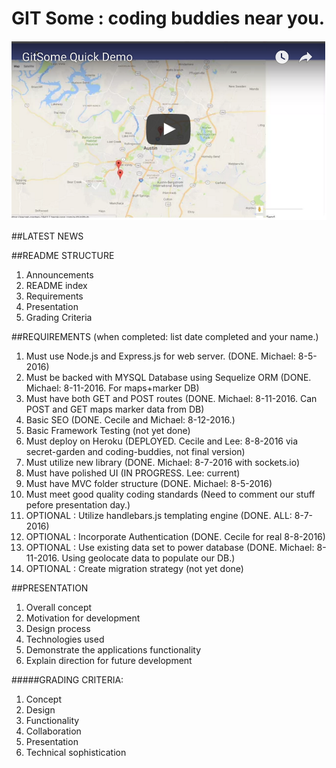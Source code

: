 
# GIT Some : coding buddies near you.

[![Git Some Video Demo](gitsome-demo.png)](https://www.youtube.com/watch?v=HkDS6Bdky6s)

##LATEST NEWS


##README STRUCTURE
1. Announcements
2. README index
3. Requirements
5. Presentation
6. Grading Criteria


##REQUIREMENTS (when completed: list date completed and your name.)
1. Must use Node.js and Express.js for web server. (DONE. Michael: 8-5-2016)
2. Must be backed with MYSQL Database using Sequelize ORM (DONE. Michael: 8-11-2016. For maps+marker DB)
3. Must have both GET and POST routes (DONE. Michael: 8-11-2016. Can POST and GET maps marker data from DB)
4. Basic SEO (DONE. Cecile and Michael: 8-12-2016.)
5. Basic Framework Testing (not yet done)
6. Must deploy on Heroku (DEPLOYED. Cecile and Lee: 8-8-2016 via secret-garden and coding-buddies, not final version)
7. Must utilize new library (DONE. Michael: 8-7-2016 with sockets.io)
8. Must have polished UI (IN PROGRESS. Lee: current)
9. Must have MVC folder structure (DONE. Michael: 8-5-2016)
10. Must meet good quality coding standards (Need to comment our stuff pefore presentation day.)
11. OPTIONAL : Utilize handlebars.js templating engine (DONE. ALL: 8-7-2016)
12. OPTIONAL : Incorporate Authentication (DONE. Cecile for real 8-8-2016)
13. OPTIONAL : Use existing data set to power database (DONE. Michael: 8-11-2016. Using geolocate data to populate our DB.) 
14. OPTIONAL :  Create migration strategy (not yet done)


##PRESENTATION
1. Overall concept
2. Motivation for development
3. Design process
4. Technologies used
5. Demonstrate the applications functionality
6. Explain direction for future development


#####GRADING CRITERIA:
1. Concept
2. Design
3. Functionality
4. Collaboration
5. Presentation
6. Technical sophistication
